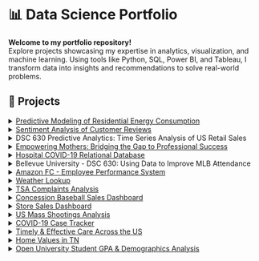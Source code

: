 # 📊 Data Science Portfolio

**Welcome to my portfolio repository!**  
Explore projects showcasing my expertise in analytics, visualization, and machine learning. Using tools like Python, SQL, Power BI, and Tableau, I transform data into insights and recommendations to solve real-world problems.

## 🔹 Projects

<details>
<summary><a href="https://github.com/hamzasalahds/Electricity_Consumption_in_TN?tab=readme-ov-file#tennessee-energy-consumption-forecasting">Predictive Modeling of Residential Energy Consumption</a></summary>

**Description:** Developed time series and regression models (ARIMA, Multiple Linear Regression) to forecast residential energy consumption in Tennessee using historical temperature and pricing data. Conducted exploratory data analysis to uncover sector-specific trends and provided strategic insights for utility demand management and efficiency planning.  
**Technologies:** Python, Pandas, NumPy, Statsmodels, pmdarima, Scikit-learn, Matplotlib, Seaborn, Jupyter Notebook  

</details>

<details>
<summary><a href="https://github.com/hamzasalahds/amazon_reviews/blob/main/README.md#--sentiment-analysis-of-customer-reviews--dsc-550-data-mining">Sentiment Analysis of Customer Reviews</a></summary>

- **Description:** Analyzed Amazon product reviews to determine customer sentiment using natural language processing techniques. Preprocessed and cleaned review text, extracted features, and applied machine learning models to classify reviews as positive or negative. Evaluated model performance and visualized key insights about customer opinions and product quality.  
- **Technologies:** Python, Pandas, Scikit-learn, NLTK, WordCloud, Matplotlib, Jupyter Notebook  

</details>

<details>
<summary>DSC 630 Predictive Analytics: Time Series Analysis of US Retail Sales</summary>

- **Description:** Forecasted US monthly retail sales (1992–2021) using an ARIMA model to predict trends post-COVID-19. Preprocessed wide-format data into a time series, visualized sales trends, and evaluated model performance with an RMSE of $52,207. Identified a sharp pandemic-related dip in 2020 and subsequent recovery, providing insights for retail planning.  
- **Technologies:** Python, Pandas, NumPy, Statsmodels, Matplotlib, Scikit-learn, Jupyter Notebook  

</details>

<details>
<summary><a href="https://github.com/hamzasalahds/bridge-the-gap?tab=readme-ov-file#empowering-mothers-bridging-the-gap-to-professional-success">Empowering Mothers: Bridging the Gap to Professional Success</a></summary>

- **Description:** Visualized national data to examine the impact of childcare costs on mothers' workforce participation. Highlighted gender disparities in earnings, unemployment, and job types. Provided data-driven recommendations for policy reforms and employer support programs.  
- **Technologies:** Power BI, Excel  

</details>

<details>
<summary><a href="https://github.com/hamzasalahds/hospital_database?tab=readme-ov-file#--covid-19-patient-data-management-system-">Hospital COVID-19 Relational Database</a></summary>

- **Description:** Designed and implemented a relational database using MySQL to manage COVID-19 data for hospitals, including a user interface for staff.  
- **Technologies:** MySQL  

</details>

<details>
<summary>Bellevue University - DSC 630: Using Data to Improve MLB Attendance</summary>

- **Description:** Analyzed Los Angeles Dodgers 2022 game data to identify factors influencing attendance, such as promotions, weather, and day of the week. Utilized exploratory data analysis, correlation analysis, and linear regression to quantify the impact of giveaways (e.g., bobbleheads increased attendance by ~14,944 fans). Provided recommendations to optimize promotions and scheduling, boosting attendance during low-turnout periods.  
- **Technologies:** Python, Pandas, NumPy, Scikit-learn, Matplotlib, Seaborn, Jupyter Notebook  

</details>

<details>
<summary><a href="https://github.com/hamzasalahds/Amazon_Project/blob/main/README.md#amazon-fc---employee-performance-system">Amazon FC - Employee Performance System</a></summary>

- **Description:** Implemented an Excel system containing charts and dashboards to highlight area performance. Achieved a 10% improvement in sorting efficiency, processing over 262,000 items per shift.  
- **Technologies:** Excel  

</details>

<details>
<summary><a href="https://github.com/hamzasalahds/weather-lookup?tab=readme-ov-file#-dsc-510-programming---bellevue-university">Weather Lookup</a></summary>

- **Description:** Developed a Python program for weather lookup by zip code or city, utilizing the OpenWeatherMap API.  
- **Technologies:** Python, REST API  

</details>

<details>
<summary><a href="https://1drv.ms/b/c/8232850de7f5f589/ESPpzVVPixdFihRHDNWBOhABzqXMPMurhiZHJnLCG5iLAg?e=vBAqzX">TSA Complaints Analysis</a></summary>

- **Description:** Built a Power BI dashboard to track TSA Complaints in the US.  
- **Technologies:** Power BI  
- 📂 [**PBIX File Download**](https://1drv.ms/u/c/8232850de7f5f589/EXUyE0Ey2nlPqeCvx5i56IsBPWECKbIcLeAXn_mtwZiYjg?e=HHIfsX)  

</details>

<details>
<summary><a href="https://1drv.ms/b/s!Aon19ecNhTKCgbV3dBp83UAYVuoJ1Q?e=H5230v">Concession Baseball Sales Dashboard</a></summary>

- **Description:** Built a Power BI dashboard to track sales and performance of concessions at baseball games, optimizing inventory and pricing strategies.  
- **Technologies:** Power BI  
- 📂 [**PBIX File Download**](https://1drv.ms/u/s!Aon19ecNhTKCgbV1IqDZlEuzG5nALQ?e=B9U4pA)  

</details>

<details>
<summary><a href="https://1drv.ms/b/s!Aon19ecNhTKCgbV20rEKJWOOHrFJWQ?e=P2fepE">Store Sales Dashboard</a></summary>

- **Description:** Designed a Power BI sales dashboard to monitor KPIs, sales trends, and regional performance for effective decision-making.  
- **Technologies:** Power BI  
- 📂 [**PBIX File Download**](https://1drv.ms/u/s!Aon19ecNhTKCgbV0q8GDJZefIUDHEw?e=f07fRR)  

</details>

<details>
<summary><a href="https://github.com/hamzasalahds/US-Mass-Shootings-Analysis?tab=readme-ov-file#us-mass-shootings-analysis">US Mass Shootings Analysis</a></summary>

- **Description:** Utilized Excel and Tableau to uncover a 13% increase in US mass shootings during COVID-19.  
- **Technologies:** Excel, Tableau  

</details>

<details>
<summary><a href="https://public.tableau.com/app/profile/hamzasalahds/viz/GlobalCOVID-19CaseTracker/Covid-19CaseTracker">COVID-19 Case Tracker</a></summary>

- **Description:** Developed a Tableau dashboard visualizing COVID-19 cases, deaths, and testing data from sources like WHO and CDC.  
- **Technologies:** Tableau  

</details>

<details>
<summary><a href="https://public.tableau.com/app/profile/hamzasalahds/viz/TimelyEffectiveCarebyHospitalinTheUnitedStatesDashboardCMS/TimelyEffectiveCarebyHospitalinTheUnitedStatesDashboardCMS">Timely & Effective Care Across the US</a></summary>

- **Description:** Created a Tableau dashboard for CMS data to help patients choose the best hospital based on quality of care metrics.  
- **Technologies:** Tableau  

</details>

<details>
<summary><a href="https://public.tableau.com/app/profile/hamzasalahds/viz/Single-FamilyHomeValuesinTennesseeDashboardZillow/Dashboard">Home Values in TN</a></summary>

- **Description:** Analyzed Zillow data on home values in Tennessee from 2000 to 2022, creating an interactive Tableau dashboard to display value changes by zip code.  
- **Technologies:** Excel, Tableau  

</details>

<details>
<summary><a href="https://public.tableau.com/app/profile/hamzasalahds/viz/StudentGPADemographicsAnalysisDashboardOpenUniversity/StudentGPADemographicsAnalysisDashboard">Open University Student GPA & Demographics Analysis</a></summary>

- **Description:** Analyzed data from Open University, identifying correlations between GPA and demographics using Tableau.  
- **Technologies:** Excel, Tableau  

</details>
